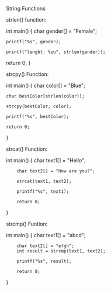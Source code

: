 String Functions

strlen() function:

int main()
{
	char gender[] = "Female";

	printf("%s", gender);

	printf("lenght: %zu", strlen(gender));

return 0;
}

strcpy() Function:

int main()
{
	char color[] = "Blue";

	char bestColor[strlen(color)];

	strcpy(bestColor, color);

	printf("%s", bestColor);

	return 0;
}

strcat() Function:

int main()
{
        char text1[] = "Hello";

        char text2[] = "How are you?";

        strcat(text1, text2);

        printf("%s", text1);

        return 0;
}

strcmp() Funtion:

int main()
{
        char text1[] = "abcd";

        char text2[] = "efgh";
        int result = strcmp(text1, text2);

        printf("%s", result);

        return 0;
}
